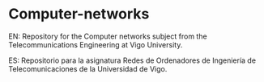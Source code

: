 # Computer-networks
EN:
Repository for the Computer networks subject from the Telecommunications Engineering at Vigo University.

ES:
Repositorio para la asignatura Redes de Ordenadores de Ingeniería de Telecomunicaciones de la Universidad de Vigo.
